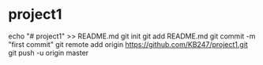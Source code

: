 # project1
echo "# project1" >> README.md
git init
git add README.md
git commit -m "first commit"
git remote add origin https://github.com/KB247/project1.git
git push -u origin master
